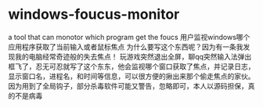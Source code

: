 # windows-foucus-monitor
a tool that can monotor which program get the foucs
用户监视windows哪个应用程序获取了当前输入或者鼠标焦点
为什么要写这个东西呢？因为有一条我发现我的电脑经常奇迹般的失去焦点！
玩游戏突然退出全屏，聊qq突然输入法弹出框飞了，忍无可忍就写了这个东东，他会监视哪个窗口获取了焦点，并记录日志，显示窗口名，进程名，和时间等信息，可以很方便的揪出来那个偷走焦点的家伙。
因为用到了全局钩子，部分杀毒软件可能又警告，忽略即可，本人以源码担保，真的不是病毒

